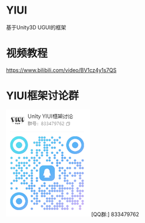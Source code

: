 # YIUI
基于Unity3D UGUI的框架

# 视频教程
https://www.bilibili.com/video/BV1cz4y1s7QS


# YIUI框架讨论群
![二维码](https://github.com/LiShengYang-yiyi/YIUI/blob/main/Readme/YIUI框架讨论群二维码.png)
[QQ群:] 833479762
